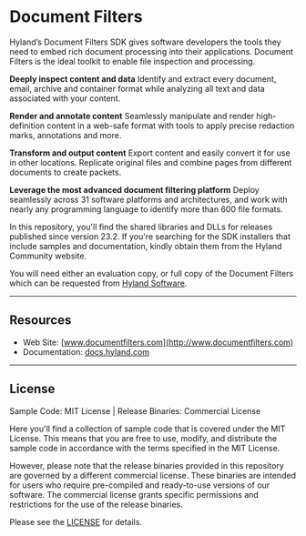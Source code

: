 # Document Filters

Hyland’s Document Filters SDK gives software developers the tools they need to embed rich document processing into their applications. Document Filters is the ideal toolkit to enable file inspection and processing. 

**Deeply inspect content and data**
Identify and extract every document, email, archive and container format while analyzing all text and data associated with your content.

**Render and annotate content**
Seamlessly manipulate and render high-definition content in a web-safe format with tools to apply precise redaction marks, annotations and more.

**Transform and output content**
Export content and easily convert it for use in other locations. Replicate original files and combine pages from different documents to create packets.

**Leverage the most advanced document filtering platform**
Deploy seamlessly across 31 software platforms and architectures, and work with nearly any programming language to identify more than 600 file formats.

In this repository, you'll find the shared libraries and DLLs for releases published since version 23.2. If you're searching for the SDK installers that include samples and documentation, kindly obtain them from the Hyland Community website.

You will need either an evaluation copy, or full copy of the Document Filters which can be requested from [Hyland Software](http://www.documentfilters.com). 

---

## Resources

- Web Site: [www.documentfilters.com](http://www.documentfilters.com)
- Documentation: [docs.hyland.com](https://docs.hyland.com/Portal_Public/Products/en/Document_Filters.htm)

---
## License

Sample Code: MIT License | Release Binaries: Commercial License

Here you'll find a collection of sample code that is covered under the MIT 
License. This means that you are free to use, modify, and distribute the sample 
code in accordance with the terms specified in the MIT License.

However, please note that the release binaries provided in this repository are 
governed by a different commercial license. These binaries are intended for 
users who require pre-compiled and ready-to-use versions of our software. The commercial license grants specific permissions and restrictions for the use of 
the release binaries.

Please see the [LICENSE](LICENSE.md) for details.